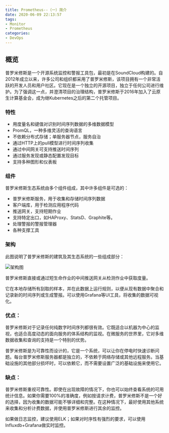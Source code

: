 ```yaml
---
title: Prometheus--（一）简介
date: 2020-06-09 22:13:57
tags:
- Monitor
- Prometheus
categories:
- DevOps
---
```

## 概览

普罗米修斯是一个开源系统监控和警报工具包，最初是在SoundCloud构建的。自2012年成立以来，许多公司和组织都采用了普罗米修斯，该项目拥有一个非常活跃的开发人员和用户社区。它现在是一个独立的开源项目，独立于任何公司进行维护。为了强调这一点，并澄清项目的治理结构，普罗米修斯于2016年加入了云原生计算基金会，成为继Kubernetes之后的第二个托管项目。

### 特性

- 用度量名和键值对识别时间序列数据的多维数据模型
- PromQL，一种多维灵活的查询语言
- 不依赖分布式存储；单服务器节点，服务自治
- 通过HTTP上的pull模型进行时间序列收集
- 通过中间网关可支持推送时间序列
- 通过服务发现或静态配置发现目标
- 支持多种图形和仪表板

### 组件

普罗米修斯生态系统由多个组件组成，其中许多组件是可选的：
- 普罗米修斯服务，用于收集和存储时间序列数据
- 客户端库，用于检测应用程序代码
- 推送网关，支持短期作业
- 支持特定出口，如HAProxy、StatsD、Graphite等。
- 处理警报的警报管理器
- 各种支撑工具

### 架构

此图说明了普罗米修斯的建筑及其生态系统的一些组成部分：

![架构图](https://prometheus.io/assets/architecture.png)


普罗米修斯直接或通过短生命作业的中间推送网关从检测作业中获取度量。

它在本地存储所有刮取的样本，并在此数据上运行规则，以便从现有数据中聚合和记录新的时间序列或生成警报。可以使用Grafana等UI工具，将收集的数据可视化。


### 优点：

普罗米修斯对于记录任何纯数字时间序列都很有效。它既适合以机器为中心的监视，也适合高度动态的面向服务的体系结构的监视。在微服务的世界里，它对多维数据收集和查询的支持是一个特别的优势。

普罗米修斯是为可靠性而设计的，它是一个系统，可以让你在停电时快速诊断问题。每台普罗米修斯服务器都是独立的，不依赖于网络存储或其他远程服务。当基础设施的其他部分损坏时，可以依赖它，而不需要设置广泛的基础设施来使用它。

### 缺点：

普罗米修斯重视可靠性。即使在出现故障的情况下，你也可以始终查看系统的可用统计信息。如果你需要100%的准确度，例如按请求计费，普罗米修斯不是一个好的选择，因为收集的数据可能不够详细和完整。在这种情况下，最好使用其他系统来收集和分析计费数据，并使用普罗米修斯进行其余的监控。

如果做日志监控，建议使用ELK；如果对时序性有强烈的要求，可以使用Influxdb+Grafana做实时监控。









